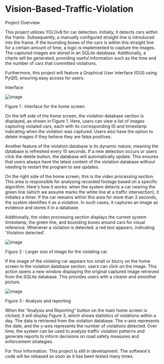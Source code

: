 # Vision-Based-Traffic-Violation

Project Overview

This project utilizes YOLOv8 for car detection. Initially, it detects cars within the frame. Subsequently, a manually configured straight line is introduced into the frame. If the bounding boxes of the cars 
is within this straight line for a certain amount of time, a logic is implemented to capture the images. The captured images are stored in an SQLite database. Additionally, a charts will be generated, providing useful information such as the time and the number of cars that committed violations.

Furthermore, this project will feature a Graphical User Interface (GUI) using PyQt5, ensuring easy access for users.

Interface

![image](https://github.com/Layry99/Vision-Based-Traffic-Violation/assets/161226676/ca8cd050-12b6-4d84-a7b1-5187440f7571)

Figure 1 : Interface for the home screen

On the left side of the home screen, the violation database section is displayed, as shown in Figure 1. Here, users can view a list of images capturing violated cars, each with its corresponding ID and timestamp indicating when the violation was captured. Users also have the option to delete images if they believe they are false positives.


Another feature of the violation database is its dynamic nature, meaning the database is refreshed every 15 seconds. If a new detection occurs or users click the delete button, the database will automatically update. This ensures that users always have the latest content of the violation database without needing to restart the program to see updates.


On the right side of the home screen, this is the video processing section. This area is responsible for analysing recorded footage based on a specific algorithm. Here's how it works: when the system detects a car nearing the green line (which we assume marks the white line at a traffic intersection), it initiates a timer. If the car remains within this area for more than 3 seconds, the system identifies it as a violation. In such cases, it captures an image as evidence and stores it in a database.


Additionally, the video processing section displays the current system timestamp, the green line, and bounding boxes around cars for visual reference. Whenever a violation is detected, a red text appears, indicating 'Violation detected'.


![image](https://github.com/Layry99/Vision-Based-Traffic-Violation/assets/161226676/beea4dd1-0b47-4f1f-9719-40821c31feff)


Figure 2 : Larger size of image for the violating car

If the image of the violating car appears too small or blurry on the home screen in the violation database section, users can click on the image. This action opens a new window displaying the original captured image retrieved from the SQLite database. This provides users with a clearer and smoother picture.


![image](https://github.com/Layry99/Vision-Based-Traffic-Violation/assets/161226676/08a15fdb-345f-490c-9944-2c59e25f49e9)


Figure 3 : Analysis and reporting 

When the "Analysis and Reporting" button on the main home screen is clicked, it will display Figure 3, which shows statistics of violations within a day. The data is retrieved from the violation database. The x-axis represents the date, and the y-axis represents the number of violations detected. Over time, the system can be used to analyze traffic violation patterns and generate reports to inform decisions on road safety measures and enforcement strategies.


For Your Information.
This project is still in development. The software's code will be released as soon as it has been tested many times.
